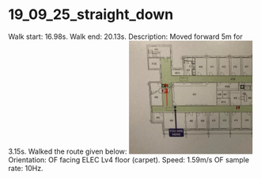 # 19_09_25_straight_down

Walk start: 16.98s. 
Walk end: 20.13s.
Description: Moved forward 5m for 3.15s. Walked the route given below:
<img src="straight1.jpg" alt="drawing" width="250"/>
Orientation: OF facing ELEC Lv4 floor (carpet).
Speed: 1.59m/s
OF sample rate: 10Hz.